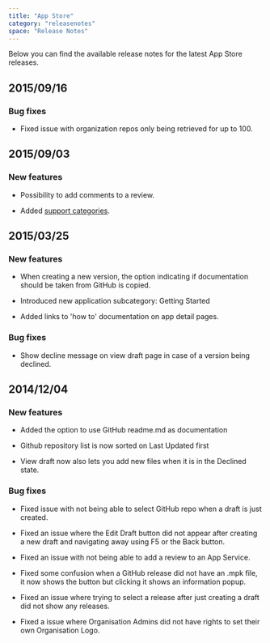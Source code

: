 ```yaml
---
title: "App Store"
category: "releasenotes"
space: "Release Notes"
---
```



Below you can find the available release notes for the latest App Store releases.

## 2015/09/16

### Bug fixes

*   Fixed issue with organization repos only being retrieved for up to 100.

## 2015/09/03

### New features

*   Possibility to add comments to a review.

*   Added [support categories](https://world.mendix.com/display/appstore/App+Store+Content+Support).

## 2015/03/25

### New features 

*   When creating a new version, the option indicating if documentation should be taken from GitHub is copied. 

*   Introduced new application subcategory: Getting Started

*   Added links to 'how to' documentation on app detail pages.

### Bug fixes

*   Show decline message on view draft page in case of a version being declined.

## 2014/12/04

### New features

*   Added the option to use GitHub readme.md as documentation

*   Github repository list is now sorted on Last Updated first

*   View draft now also lets you add new files when it is in the Declined state.

### Bug fixes

*   Fixed issue with not being able to select GitHub repo when a draft is just created.

*   Fixed an issue where the Edit Draft button did not appear after creating a new draft and navigating away using F5 or the Back button.

*   Fixed an issue with not being able to add a review to an App Service.

*   Fixed some confusion when a GitHub release did not have an .mpk file, it now shows the button but clicking it shows an information popup.

*   Fixed an issue where trying to select a release after just creating a draft did not show any releases.

*   Fixed a issue where Organisation Admins did not have rights to set their own Organisation Logo.